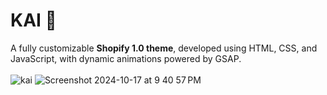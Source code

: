 # KAI 👜

A fully customizable **Shopify 1.0 theme**, developed using HTML, CSS, and JavaScript, with dynamic animations powered by GSAP.
<br>
<br>
![kai](https://github.com/user-attachments/assets/ac7f7321-29a5-4b45-a72b-aa1d330cbdc2) 
![Screenshot 2024-10-17 at 9 40 57 PM](https://github.com/user-attachments/assets/f5de4b5f-56ff-4aee-90a4-36d0f5a4f80c)

